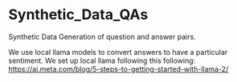 # Synthetic_Data_QAs
Synthetic Data Generation of question and answer pairs.


We use local llama models to convert answers to have a particular sentiment. We set up local llama following this following: https://ai.meta.com/blog/5-steps-to-getting-started-with-llama-2/
